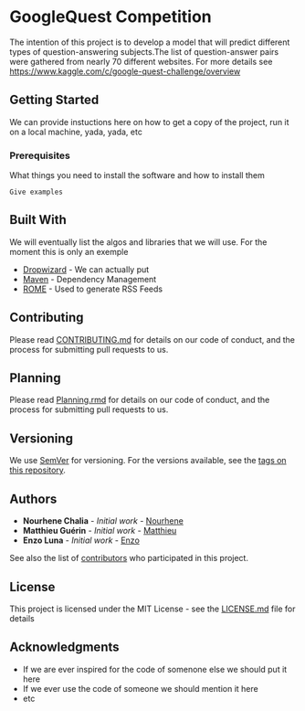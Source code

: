 # GoogleQuest Competition

The intention of this project is to develop a model that will predict different types of question-answering subjects.The list of question-answer pairs were gathered from nearly 70 different websites. For more details see https://www.kaggle.com/c/google-quest-challenge/overview

## Getting Started

We can provide instuctions here on how to get a copy of the project, run it on a local machine, yada, yada, etc

### Prerequisites

What things you need to install the software and how to install them

```
Give examples
```

## Built With

We will eventually list the algos and libraries that we will use. For the moment this is only an exemple

* [Dropwizard](http://www.dropwizard.io/1.0.2/docs/) - We can actually put
* [Maven](https://maven.apache.org/) - Dependency Management
* [ROME](https://rometools.github.io/rome/) - Used to generate RSS Feeds

## Contributing

Please read [CONTRIBUTING.md](https://gist.github.com/PurpleBooth/b24679402957c63ec426) for details on our code of conduct, and the process for submitting pull requests to us.

## Planning

Please read [Planning.rmd](https://gist.github.com/PurpleBooth/b24679402957c63ec426) for details on our code of conduct, and the process for submitting pull requests to us.

## Versioning

We use [SemVer](http://semver.org/) for versioning. For the versions available, see the [tags on this repository](https://github.com/your/project/tags). 

## Authors

* **Nourhene Chalia** - *Initial work* - [Nourhene](https://github.com/Nourhene95)
* **Matthieu Guérin** - *Initial work* - [Matthieu](https://github.com/matthieuguerin-rdcaa)
* **Enzo Luna** - *Initial work* - [Enzo](https://github.com/ezluna)

See also the list of [contributors](https://github.com/your/project/contributors) who participated in this project.

## License

This project is licensed under the MIT License - see the [LICENSE.md](LICENSE.md) file for details

## Acknowledgments

* If we are ever inspired for the code of somenone else we should put it here 
* If we ever use the code of someone we should mention it here
* etc
